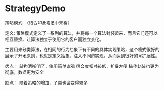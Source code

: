 # StrategyDemo

策略模式  （结合印象笔记中来看）

定义:  策略模式定义了一系列的算法，并将每一个算法封装起来，而且它们还可以相互替换。让算法独立于使用它的客户而独立变化。


主要用来分类算法，在相同的行为抽象下有不同的具体实现策略，这个模式很好的展示了开闭原则，也就是定义抽象，注入不同的实现，从而达到很好的可扩展性。

优点：
结构清晰明了、使用简单直观
耦合度相对较低，扩展方便
操作封装也更为彻底，数据更为安全

缺点：
随着策略的增加，子类也会变得繁多
